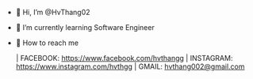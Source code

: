 - 👋 Hi, I’m @HvThang02
- 📖 I’m currently learning Software Engineer
- 👀 How to reach me

    | FACEBOOK: https://www.facebook.com/hvthangg 
    | INSTAGRAM: https://www.instagram.com/hvthgg 
    | GMAIL: hvthang002@gmail.com

<!---
HvThang02/HvThang02 is a ✨ special ✨ repository because its `README.md` (this file) appears on your GitHub profile.
You can click the Preview link to take a look at your changes.
--->
